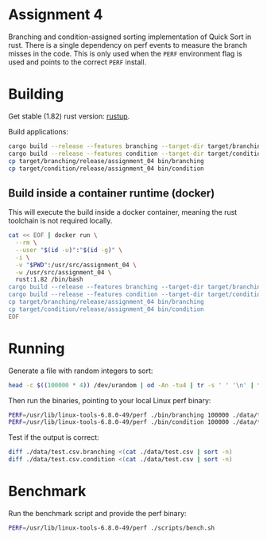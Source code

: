 # Assignment 4

Branching and condition-assigned sorting implementation of Quick Sort in rust.
There is a single dependency on perf events to measure the branch misses in the
code. This is only used when the `PERF` environment flag is used and points to
the correct `PERF` install.

# Building

Get stable (1.82) rust version: [rustup](https://rustup.rs/).

Build applications:

```bash
cargo build --release --features branching --target-dir target/branching
cargo build --release --features condition --target-dir target/condition
cp target/branching/release/assignment_04 bin/branching
cp target/condition/release/assignment_04 bin/condition
```

## Build inside a container runtime (docker)

This will execute the build inside a docker container, meaning the rust
toolchain is not required locally.

```bash
cat << EOF | docker run \
  --rm \
  --user "$(id -u)":"$(id -g)" \
  -i \
  -v "$PWD":/usr/src/assignment_04 \
  -w /usr/src/assignment_04 \
  rust:1.82 /bin/bash
cargo build --release --features branching --target-dir target/branching
cargo build --release --features condition --target-dir target/condition
cp target/branching/release/assignment_04 bin/branching
cp target/condition/release/assignment_04 bin/condition
EOF
```

# Running

Generate a file with random integers to sort:

```bash
head -c $((100000 * 4)) /dev/urandom | od -An -tu4 | tr -s ' ' '\n' | tail -n+1 > ./data/test.csv
```

Then run the binaries, pointing to your local Linux perf binary:

```bash
PERF=/usr/lib/linux-tools-6.8.0-49/perf ./bin/branching 100000 ./data/test.csv > ./data/test.csv.branching
PERF=/usr/lib/linux-tools-6.8.0-49/perf ./bin/condition 100000 ./data/test.csv > ./data/test.csv.condition
```

Test if the output is correct:

```bash
diff ./data/test.csv.branching <(cat ./data/test.csv | sort -n)
diff ./data/test.csv.condition <(cat ./data/test.csv | sort -n)
```

# Benchmark

Run the benchmark script and provide the perf binary:

```bash
PERF=/usr/lib/linux-tools-6.8.0-49/perf ./scripts/bench.sh
```
